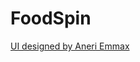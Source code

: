 # FoodSpin

[UI designed by Aneri Emmax ](https://www.figma.com/file/4pXrAZ1J7u6FI73jUZKQJl/foodSpin-interaction)
